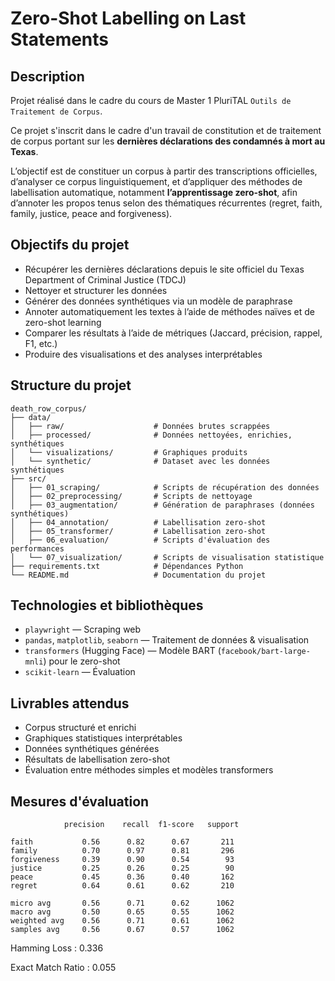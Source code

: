# Zero-Shot Labelling on Last Statements

## Description

Projet réalisé dans le cadre du cours de Master 1 PluriTAL `Outils de Traitement de Corpus`.

Ce projet s'inscrit dans le cadre d'un travail de constitution et de traitement de corpus portant sur les **dernières déclarations des condamnés à mort au Texas**.

L’objectif est de constituer un corpus à partir des transcriptions officielles, d’analyser ce corpus linguistiquement, et d’appliquer des méthodes de labellisation automatique, notamment **l’apprentissage zero-shot**, afin d’annoter les propos tenus selon des thématiques récurrentes (regret, faith, family, justice, peace and forgiveness).

## Objectifs du projet

- Récupérer les dernières déclarations depuis le site officiel du Texas Department of Criminal Justice (TDCJ)
- Nettoyer et structurer les données
- Générer des données synthétiques via un modèle de paraphrase
- Annoter automatiquement les textes à l’aide de méthodes naïves et de zero-shot learning
- Comparer les résultats à l’aide de métriques (Jaccard, précision, rappel, F1, etc.)
- Produire des visualisations et des analyses interprétables

## Structure du projet

```
death_row_corpus/
├── data/
│   ├── raw/                    # Données brutes scrappées
│   ├── processed/              # Données nettoyées, enrichies, synthétiques
│   └── visualizations/         # Graphiques produits
│   └── synthetic/              # Dataset avec les données synthétiques
├── src/
│   ├── 01_scraping/            # Scripts de récupération des données
│   ├── 02_preprocessing/       # Scripts de nettoyage
│   ├── 03_augmentation/        # Génération de paraphrases (données synthétiques)
│   ├── 04_annotation/          # Labellisation zero-shot
│   ├── 05_transformer/         # Labellisation zero-shot
│   ├── 06_evaluation/          # Scripts d'évaluation des performances
│   └── 07_visualization/       # Scripts de visualisation statistique
├── requirements.txt            # Dépendances Python
└── README.md                   # Documentation du projet
```

## Technologies et bibliothèques

- `playwright` — Scraping web
- `pandas`, `matplotlib`, `seaborn` — Traitement de données & visualisation
- `transformers` (Hugging Face) — Modèle BART (`facebook/bart-large-mnli`) pour le zero-shot
- `scikit-learn` — Évaluation

## Livrables attendus

- Corpus structuré et enrichi
- Graphiques statistiques interprétables
- Données synthétiques générées
- Résultats de labellisation zero-shot
- Évaluation entre méthodes simples et modèles transformers

## Mesures d'évaluation

                precision    recall  f1-score   support

    faith           0.56      0.82      0.67       211
    family          0.70      0.97      0.81       296
    forgiveness     0.39      0.90      0.54        93
    justice         0.25      0.26      0.25        90
    peace           0.45      0.36      0.40       162
    regret          0.64      0.61      0.62       210

    micro avg       0.56      0.71      0.62      1062
    macro avg       0.50      0.65      0.55      1062
    weighted avg    0.56      0.71      0.61      1062
    samples avg     0.56      0.67      0.57      1062

Hamming Loss : 0.336

Exact Match Ratio : 0.055

